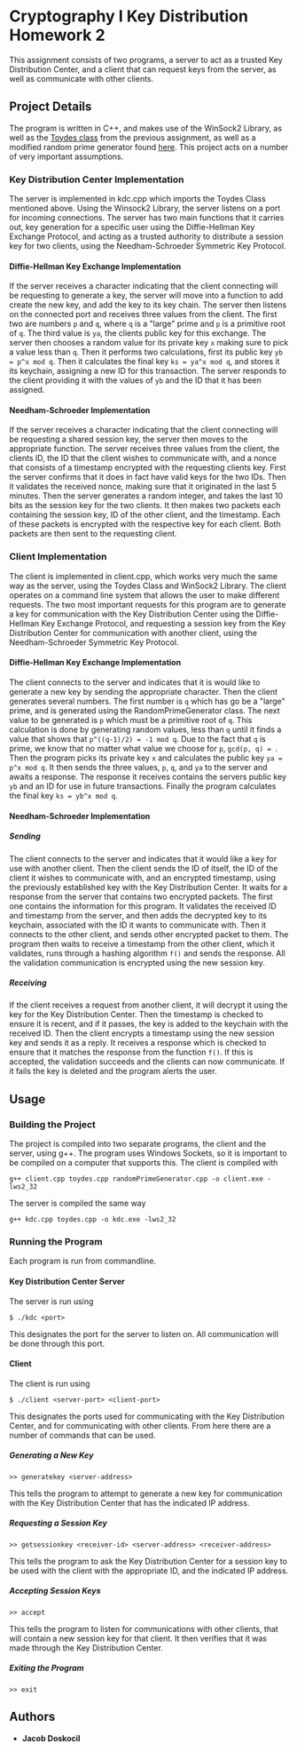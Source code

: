 # Cryptography I Key Distribution Homework 2

This assignment consists of two programs, a server to act as a trusted Key Distribution Center, and a client that can request keys from the server, as well as communicate with other clients.

## Project Details
The program is written in C++, and makes use of the WinSock2 Library, as well as the [Toydes class](https://github.com/doskoj/crypto-hw1) from the previous assignment, as well as a modified random prime generator found [here](http://www.cplusplus.com/forum/beginner/21769/).
This project acts on a number of very important assumptions.

### Key Distribution Center Implementation
The server is implemented in kdc.cpp which imports the Toydes Class mentioned above. Using the Winsock2 Library, the server listens on a port for incoming connections. The server has two main functions that it carries out, key generation for a specific user using the Diffie-Hellman Key Exchange Protocol, and acting as a trusted authority to distribute a session key for two clients, using the Needham-Schroeder Symmetric Key Protocol.

#### Diffie-Hellman Key Exchange Implementation
If the server receives a character indicating that the client connecting will be requesting to generate a key, the server will move into a function to add create the new key, and add the key to its key chain. The server then listens on the connected port and receives three values from the client. The first two are numbers ```p``` and ```q```, where ```q``` is a "large" prime and ```p``` is a primitive root of ```q```. The third value is ```ya```, the clients public key for this exchange. The server then chooses a random value for its private key ```x``` making sure to pick a value less than ```q```. Then it performs two calculations, first its public key ```yb = p^x mod q```. Then it calculates the final key ```ks = ya^x mod q```, and stores it its keychain, assigning a new ID for this transaction. The server responds to the client providing it with the values of ```yb``` and the ID that it has been assigned.

#### Needham-Schroeder Implementation
If the server receives a character indicating that the client connecting will be requesting a shared session key, the server then moves to the appropriate function. The server receives three values from the client, the clients ID, the ID that the client wishes to communicate with, and a nonce that consists of a timestamp encrypted with the requesting clients key. First the server confirms that it does in fact have valid keys for the two IDs. Then it validates the received nonce, making sure that it originated in the last 5 minutes. Then the server generates a random integer, and takes the last 10 bits as the session key for the two clients. It then makes two packets each containing the session key, ID of the other client, and the timestamp. Each of these packets is encrypted with the respective key for each client. Both packets are then sent to the requesting client.

### Client Implementation
The client is implemented in client.cpp, which works very much the same way as the server, using the Toydes Class and WinSock2 Library. The client operates on a command line system that allows the user to make different requests. The two most important requests for this program are to generate a key for communication with the Key Distribution Center using the Diffie-Hellman Key Exchange Protocol, and requesting a session key from the Key Distribution Center for communication with another client, using the Needham-Schroeder Symmetric Key Protocol.

#### Diffie-Hellman Key Exchange Implementation
The client connects to the server and indicates that it is would like to generate a new key by sending the appropriate character. Then the client generates several numbers. The first number is ```q``` which has go be a "large" prime, and is generated using the RandomPrimeGenerator class. The next value to be generated is ```p``` which must be a primitive root of ```q```. This calculation is done by generating random values, less than ```q``` until it finds a value that shows that ```p^((q-1)/2) = -1 mod q```. Due to the fact that ```q``` is prime, we know that no matter what value we choose for ```p```, ```gcd(p, q) = ```. Then the program picks its private key ```x``` and calculates the public key ```ya = p^x mod q```. It then sends the three values, ```p```, ```q```, and ```ya``` to the server and awaits a response. The response it receives contains the servers public key ```yb``` and an ID for use in future transactions. Finally the program calculates the final key ```ks = yb^x mod q```.

#### Needham-Schroeder Implementation

##### Sending
The client connects to the server and indicates that it would like a key for use with another client. Then the client sends the ID of itself, the ID of the client it wishes to communicate with, and an encrypted timestamp, using the previously established key with the Key Distribution Center. It waits for a response from the server that contains two encrypted packets. The first one contains the information for this program. It validates the received ID and timestamp from the server, and then adds the decrypted key to its keychain, associated with the ID it wants to communicate with. Then it connects to the other client, and sends other encrypted packet to them. The program then waits to receive a timestamp from the other client, which it validates, runs through a hashing algorithm ```f()``` and sends the response. All the validation communication is encrypted using the new session key.

##### Receiving
If the client receives a request from another client, it will decrypt it using the key for the Key Distribution Center. Then the timestamp is checked to ensure it is recent, and if it passes, the key is added to the keychain with the received ID. Then the client encrypts a timestamp using the new session key and sends it as a reply. It receives a response which is checked to ensure that it matches the response from the function ```f()```. If this is accepted, the validation succeeds and the clients can now communicate. If it fails the key is deleted and the program alerts the user.

## Usage

### Building the Project
The project is compiled into two separate programs, the client and the server, using g++. The program uses Windows Sockets, so it is important to be compiled on a computer that supports this. The client is compiled with
```
g++ client.cpp toydes.cpp randomPrimeGenerator.cpp -o client.exe -lws2_32
```
The server is compiled the same way
```
g++ kdc.cpp toydes.cpp -o kdc.exe -lws2_32
```

### Running the Program
Each program is run from commandline.

#### Key Distribution Center Server
The server is run using
```
$ ./kdc <port>
```
This designates the port for the server to listen on. All communication will be done through this port.

#### Client
The client is run using
```
$ ./client <server-port> <client-port>
```
This designates the ports used for communicating with the Key Distribution Center, and for communicating with other clients. From here there are a number of commands that can be used.

##### Generating a New Key
```
>> generatekey <server-address>
```
This tells the program to attempt to generate a new key for communication with the Key Distribution Center that has the indicated IP address.

##### Requesting a Session Key
```
>> getsessionkey <receiver-id> <server-address> <receiver-address>
```
This tells the program to ask the Key Distribution Center for a session key to be used with the client with the appropriate ID, and the indicated IP address.

##### Accepting Session Keys
```
>> accept
```
This tells the program to listen for communications with other clients, that will contain a new session key for that client. It then verifies that it was made through the Key Distribution Center.

##### Exiting the Program
```
>> exit
```

## Authors

* **Jacob Doskocil** 